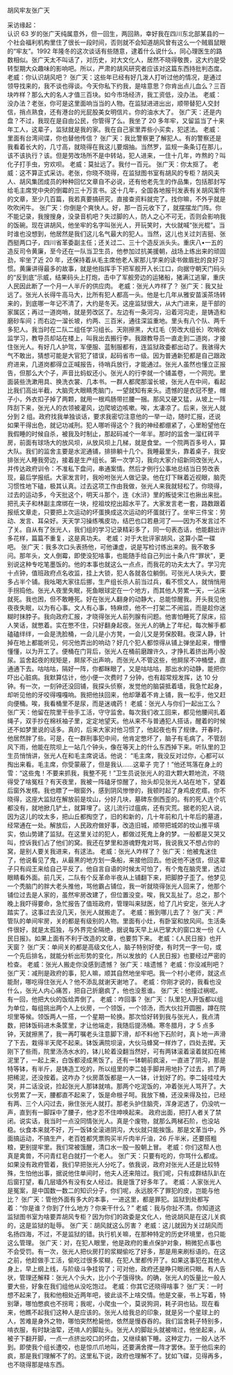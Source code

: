 ﻿胡风牢友张广天  

采访缘起：  
   认识 63 岁的张广天纯属意外，但一回生，两回熟，幸好我在四川东北部某县的一个社会福利机构里住了很长一段时间，否则就不会知道胡风曾有这么一个贼眉鼠眼的“牢友”。1992 年隆冬的这次谈话有些随意，逮着什么说什么，同心理医生的路数相似。张广天太不叫话了，对历史，对大文化人，居然不晓得敬畏，这大约是受转型期大众趣味的影响吧。所以，严肃的胡风研究者应该对这篇东西持批判态度。 
   老威：你认识胡风吧？ 
   张广天：这些年已经有好几泼人打听过他的情况，是通过领导找来的，我不谈也得谈。今天你私下约我，是啥意思？你肯出点儿血么？三百块咋样？那么大的名人才值三百块。如今市场经济，我工资低，没办法。 
   老威：没办法？老张，你可是这里面响当当的人物。在监狱进进出出，顺带替犯人交封信，捎点熟食，还有港台的光屁股美女明信片。你的油水大了。 
   张广天：还是内盘？不过，我现在是自由公民，你管得了么。我坐了 20 多年牢，又留监当了十来年工人，这辈子，监狱就是我的家。我在自己家里弄些小买卖，犯逑法。 
   老威：里面有台湾间谍，你也替他传信？ 
   张广天：我比警察更了解犯人。有的警察还是我看着长大的，几寸高，就晓得在我这儿要烟抽。当然罗，监规一条条订在那儿，该不该执行？该。但是劳改场所不是中转站，犯人进来，一住十几年，咋熬的？叫化子打手虫，穷欢呗。 
   老威：莫扯远了。我付一百元。 
   张广天：你太抠了。 
   老威：这不算正式采访。老张，你晓不晓得，在监狱图书室有胡风的专柜？胡风夫人、胡风集团成员的种种回忆文章自不必说，还有他老先生的作品集，包括那封写给毛主席党中央的倒霉的三十万言书。这十几年，全国各地报刊发表有关胡风案件的文章，至少几百篇，我若真要搞研究，直接查资料就完了。找你嘛，不外乎就是吹吹闲牛。 
   张广天：你倒是个爽快人。好，那一百元收下了，就摆摆龙门阵。你不能记录，我搜搜身，没录音机吧？失过脚的人，防人之心不可无，否则会影响我的饭碗。现在讲胡风，他坐牢的名字叫张光人，开玩笑时，大伙就喊“张光棍”。当时谁也没想到，他居然是我们这儿名气最大的犯人。当然，这儿也关过刘吉挺、张西挺两口子，四川省革委副主任；还关过二、三十个造反派头头。重庆八•一五的造反司令黄廉，至今还在一队当卫生员，他参加过抗美援朝，战场上练出来的顽固劲，牢坐了近 20 年，还保持着从毛主席他老人家那儿学来的读书做眉批的良好习惯。黄廉讲得最多的故事，就是他指挥手下把军舰开入长江口，向据守朝天门码头的“反到底”示威，结果码头上打炮，击中了军舰旁边的运猪船，猪满江逃窜，重庆人民因此断了一个月一人半斤的供应肉。 
   老威：张光人咋样了？ 
   张广天：我又扯远了。张光人长得牛高马大，比所有犯人都高一头。他是七几年从雅安苗溪茶场转来的，到底哪一年记不清了，大约是冬天。这座监狱很大，从大门进来，是干部的家属区；再过一道岗哨，就是劳改区了。左边有一条河沟，沿着河沟走，是铸造和磨砂车间；而右边一溜长坡，约两、三百米，通往深监重地。里头有八个队、两千多犯人。我当时在二队二组任学习组长。天刚擦黑，大红毛（劳改大组长）吹哨收监学习，教导员却站在楼上，叫我出去搬行李。我跟教导员一直走到二道岗，才接住张光人。有好几人护驾，军便服、蓝制服都有，连监狱政委都出动了。我骇得大气不敢出，猜想可能是大官犯了错误，起码省市一级。因为普通新犯都是自己跟政府进来，几道岗都得立正喊报告，待哨兵放行，才能通过。张光人虽然也懂立正报告，但那么大个子，声音比蚂蚁还小。张光人的行李就一个铺盖卷，一个网兜。里面装些洗漱用具、换洗衣裳、几本书。一群人都爬那溜长坡，张光人在中间，看起比我们高出半截，大脑壳大眼睛秃脑门，一望就知有来头。遗憾的是衣冠不整，帽子小，外衣扣子掉了两颗，就用一根鸡肠带拦腰一捆。那风又硬又猛，从坡上一阵阵刮下来，张光人的衣领被灌风，边爬坡边咳嗽。唉，太凄凉了。后来，张光人就分到 2 组。政府找我单独谈话，要求我密切注意他的一举一动，随时汇报，还说如果干得出色，就记功减刑。犯人哪听得这个？我的神经都绷紧了，心里盼望他在我假睡的时候自杀，被我及时制止，那起码减个一年半。那时的监舍一溜红砖平房，前面有球场大的放风坝，从放风坝上几梯，就是食堂。一个院两百多号人，算大队。我们的监舍主要是水泥通铺，排排躺十几个。我睡最里头，靠着桌子，我安排张光人睡我旁边，接着是生产组长。第一次学习，我向大家介绍新同改张光人，并传达政府训令：不准私下盘问，串通案情。然后才例行公事地总结当日劳改表现，最后学报纸。大家发言时，我吩咐张光人做记录。他在灯下眯着近视眼，脑壳习惯性地下磕，极其认真。过去这项工作由我做，张光人来我就轻松了。你晓得，过去的运动多，今天批这个，明天斗那个，连《水浒》里的叛徒宋江也揪出来批。把孔夫子和林副主席绑在一块，挖祖坟挖出超水平了。大家发言老一套，路数跟着报纸文章走，只要把上次运动的坏蛋换成这次运动的坏蛋就行了。坐牢三件宝：劳动、发言、耳朵好。天天学习操练嘴皮功，结巴也口若悬河了——因为不发言过不了关。自从有了张光人，我们组的学习记录精彩多了，同一句表态话，他能翻出许多花样，篇篇不重复，这是真功夫。 
   老威：对于大批评家胡风，这算小菜一碟吧。 
   张广天：我多次口头表扬他，可他谦虚，说是写检讨练出来的。我不敢多问。那年头，文人倒霉，即使没犯啥事，也能随手给自己列出十条八件“罪状”，更别说这种专吃笔墨饭的。他的本事也就这么一点点，而我花的功夫太大了。学习完十点钟，值班政府点名收监，挂上大锁，犯人各就各位躺倒。可张光人块头大，要多占半个铺。我吆喝大家往后挪，生产组长杀人前当过兵，看不惯文人，就悄悄用手拐捣他。张光人夜里失眠，死鱼眼球定在一个地方，而其他人劳累一天，一沾床就死。我也困，但不敢睡死。好在张光人翻身的动静大，总能惊醒我。开头我见他夜夜失眠，以为有心事。文人有心事，特麻烦，他不一打架二不闹监，而是趁你迷糊时抹脖子。我向政府汇报，才晓得张光人前列腺有问题。他害怕睡死了尿床，招人笑话，就憋着。实在憋不住，只好翻身起夜。张光人的确上了年纪，每次解手都磕磕绊绊，一会是洗脸桶，一会儿是小方凳，一会儿又是劳保胶鞋。夜深人静，针掉在地上都能听见，何况他弄出的响动？好几个犯人都惊得从铺上弹坐起来，懵懵懂懂，以为开工了。便桶在门背后，张光人在桶前磨蹭许久，才挣扎着挤出两小股尿。监舍起夜的规矩是，屙尿不出声响，而张光人不管这些，他屙尿不冲桶壁，直通通下去。咕咕咕，隔好一阵，你都眯眼了，又是咕咕咕，那出水的动静，能把你吓出心脏病。我默算估计，他小便一次费时 7 分钟，也有超常规发挥，达 10 分钟。有一次，一刻钟还没回铺，我探头侦察，发觉他的脑袋抵着墙，我急忙起身，却听见他的牙咬得嘎嘎响。我把他扶回来，他却犟着不肯上铺，我一松手，他又赶向便桶。唉，我看桶里不是尿，而是迷魂药！
   老威：张光人与你们一起出工么？ 
   张广天：他留在院里干些手工活，守守监舍。每次我们收工回来，都见他腰间扎着绳子，双手抄在棉袄袖子里，定定地望天。他从来不与普通犯人搭话，醒着的时候还不如梦里说的话多。真的，后来大家对他习惯了，他起夜也有了规律。开春时，他居然胖了些。可是，在一群刑事犯中间，他肯定憋坏了，脑子有毛病了。不管刮风下雨，他能在院坝上一站几个钟头，像在等天上的什么东西掉下来。听队里的卫生员悄悄讲，张光人在和毛主席说话。他说： “毛主席，我没反对过你，心都可以掏出来看。毛主席，你受蒙蔽了，但是我认……这辈子 完了！”他还骂落在身上的雪：“这些鬼！不要来抓我，我整不死！”卫生员说张光人的泪大颗大颗地流，不晓得受了啥冤枉？有天夜里，我被一阵磕牙惊醒了，抬头却见张光人站在地下，望着后窗外发楞。我也瞟了一眼窗外，感到阴风惨惨的，我顿时起了身鸡皮疙瘩。你不晓得，这座大监狱在解放前是坟山，分好几块，墓碑东倒西歪的。有的死人连个坑都没有，就地掀几铲土，就算埋了。这儿流行过瘟病，还有灾荒。据老的犯人说，因为这儿的坟太多，把山丘都掏空了，旧的和新的，几十年前和几十年后的墓道，经常通在一处。解放后，人民政府做好事，改造旧城，顺带把城郊的坟山推平填实，依山势建了监狱。在这里关过的犯人，都做过死鬼上身的梦。一般都是又哭又叫，控诉我们占了他们的窝。我还在梦里和游魂野鬼对骂，我说我又不想占你的窝，是别人要关我进来，有逑法。 
   老威：张光人咋样了？
   张广天：他被鬼迷住了，他说看见了鬼，从最黑的地方划一条船，来接他回去。他说他不迷信，但这辈子只有阎王来给自己平反了。他自言自语的时候太可怕了，有个鬼在脑壳里，透过眼睛看外面。前几天，二队有个反革命半夜从上铺翻下来，把脚脖子歪了。他梦见一个秃脑门的胖大老头推他，骂他霸占铺位，我一听就晓得张光人回来了，他那个铺位过去是人家的，虽然牢房改建了，但位置没变。唉，我又乱扯了。总之，那个晚上我吓得要命，急忙报告了值班政府，管理叫来狱医，给了几片安定，张光人才踏实了。这事过去没几天，张光人就搬走了。 
   老威：搬到哪儿去了？ 
   张广天：严管队的单间牢房，关的都是有级别的人物。里面有小灶，有卧室和放风间。生活条件很好，就是太孤独，与外界完全隔绝，据说每天早上从巴掌大的窗口发一份《人民日报》。如果上面有不利于改造的文章，也要剪下来。 
   老威：《人民日报》也开天窗？ 
   张广天：单间关的都是高级文化人，脑子特别好使，有时凭一字一句，或一个先后排名，就能分析出形势的变化，所以发放的《人民日报》也要经过严密的检查。 
   老威：张光人搬走你没感到遗憾？ 
   张广天：啥遗憾？ 
    老威：你没减刑吧？ 
   张广天：减刑是政府的事，犯人嘛，顺其自然地坐牢吧。我一个村小老师，就这点能耐，哪吃得住张光人？他不添乱就谢天谢地了。 
   老威：你刚才说的，我看也没什么，张光人内心痛苦，把自己折磨疯了，他也没惹谁。
   张广天：他撞过祸呢。有一回，他把大伙的饭给弄倒了。
   老威：咋回事？ 
   张广天：队里犯人开饭都以组为单位，每组挑出两个人上伙房，一个领饭，一个领汤，而大伙拉开圆圈，蹲在院坝里等候。领饭两人一搭，一个星期一轮换。那次恰好转到我与张光人，我点清数，把钵饭码进木条筐里，才让他端走，我随后提汤桶。寒冬腊月，才 5 点多钟，天就擦黑了，我一再叮嘱老头注意脚下滑，却不料他下石阶时，真卜地一声滑了下去，栽得半天爬不起来。钵饭满院坝滚，大伙马蜂窝一样炸了，四处去撵。天刚下了些雨，院里汤汤水水的，钵儿轮着没翻当然好，可有两钵滚着滚着就扣在稀泥里了，一起上来，白饭都浸成黑饭了。还有一钵朝前疯滚，一直进了阴沟，那是特等钵，有半斤，是铸造工吃的，所以组里的李二娃手脚并用地扑了过去，抓了两把稀泥，还没按着。这咋办？伙房蒸饭都是一人一钵，计划好了的。李二娃哇哇大哭，并二话没说，捡起张光人那钵就啃。那两个吃泥饭的，冲着张光人骂开了。大伙劳累了一天，腰都直不起来了，饭是命根子呵。我放下桶，还没来得及拉，已经有两、三个人闪过去，揪住张光人就打。那老头护住脑壳，浑身泥透了，仍没吭一声，直到有一脚踩中了腰子，他才忍不住呻唤起来。
   政府出面，把打人者关了禁闭。说实话，我当时一点没同情张光人。真是个废物，就那么两梯石阶，也没站稳。伙食本来就不好，万一饭钵全滚进阴沟，大伙就只能挨饿。那是文革当中，外面搞运动，不搞生产，老百姓都凭票购买半斤肉半斤油，26 斤半米，还要搭粗粮，更别提牢里。我们常被饿醒，清口水一股一股朝上冒。 
   老威：你们这帮人也真是禽兽，不问青红皂白就打一个老人。 
   张广天：只要有吃的，你骂什么都成。如果没有政府管着，我们早把张光人分吃了。依我说，政府对张光人还是比较特殊，生怕他出事，据说他住单间时，他夫人还来陪过。我们呢，只有成群结队趴在后窗打望，看几层墙外有没有女人经过。我是饿了好多年了。 
   老威：人家张光人是冤案，是中国数一数二的知识分子，你们呢，永远脱不了罪犯的皮，岂能与他比？ 
   张广天：管他外面有多大的本事，一进这里，都是罪犯。监狱到处都写着：“你是谁？你到了什么地方？你来干什么？” 
   老威：我与你扯不清。你知道这监狱图书室为啥要弄胡风专柜？因为你们的政委是文化人，他说胡风是在这儿关疯的，这是监狱的耻辱。 
   张广天：胡风就这么厉害？ 
   老威：这儿就因为关过胡风而名扬四海，不过，不是监狱的错。执行机关嘛，在那种特定的历史环境里，也只能这么管理。 
   张广天：对，在犯人眼里，他是政府的重点保护对象，稍微犯点事也不会受罚。有一次，张光人把伙房打的浆糊偷吃了好多，那是用来刷标语的。在这之前，他趁做手工活，偷吃过很多浆糊，在犯人里都传开了。如果这事犯在其他人身上，早上纲上线，与阶级斗争挂钩了；可对他，政府还是睁只眼闭只眼。有人告状，管理还解释：张光人个头大，比小个子饿得快。的确，张光人的饭量比一般人要大些，好象在我们组他从没吃饱过。 
   老威：你其它还晓得啥事？
   张广天：一时想不起来了，我和他相处近两年吧，彼此谈不上啥交情。他是文豪，书上写着，特别犟，哪怕憋疯也不拐弯；我呢，小爬虫一个，莫说狗洞，耗子洞也钻。现在看来，他瞧不起我们这种人是应该的。张光人给我总的印象，就是另一个星球上的人，苦难是身外之物，哪怕突然枪毙他，依然是慢吞吞的。我们监舍耗子特别多，啃衣服，有时缺油荤，还啃人的脚趾头。张光人的脚趾头就被啃过，他坐起来，从被子下翻开脚，一点一点挤出咬口的坏血，又继续躺下睡。这种定力，一般人达不到。即使我个组长遭咬，也是惊爪爪地叫，还要满舍撵一阵才罢休。至于他后来的疯，那是我们理解不了的。这里私下说，政府也理解不了。犹如飞碟，见得再多，也不晓得那是啥东西。 
